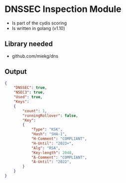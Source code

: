 # DNSSEC Inspection Module

* Is part of the cydis scoring
* Is written in golang (v1.10)


## Library needed

* github.com/miekg/dns


## Output
``` json
{
    "DNSSEC": true,
    "NSEC3": true,
    "Used": true,
    "Keys":
    {
        "count": 1, 
        "runningRollover": false,
        "Key":
        {
            "Type": "KSK",
            "Hash": "SHA-1",
            "H-Comment": "COMPLIANT",
            "H-Until": "2023+",
            "Alg": "RSA",
            "Key-length": 2048,
            "A-Comment": "COMPLIANT",
            "A-Until": "2022",
        }
    }
}
```
